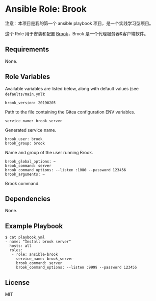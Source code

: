 Ansible Role: Brook
===================

注意：本项目是我的第一个 ansible playbook 项目，是一个实践学习型项目。

这个 Role 用于安装和配置 [Brook](https://github.com/txthinking/brook)，Brook 是一个代理服务器&客户端软件。

Requirements
------------

None.

Role Variables
--------------

Available variables are listed below, along with default values (see `defaults/main.yml`):

    brook_version: 20190205

Path to the file containing the Gitea configuration ENV variables.

    service_name: brook_server

Generated service name.

    brook_user: brook
    brook_group: brook

Name and group of the user running Brook.

    brook_global_options: ~
    brook_command: server
    brook_command_options: --listen :1080 --password 123456
    brook_arguments: ~

Brook command.

Dependencies
------------

None.

Example Playbook
----------------

    $ cat playbook.yml
    - name: "Install brook server"
      hosts: all
      roles:
       - role: ansible-brook
         service_name: brook_server
         brook_command: server
         brook_command_options: --listen :9999 --password 123456

License
-------

MIT
